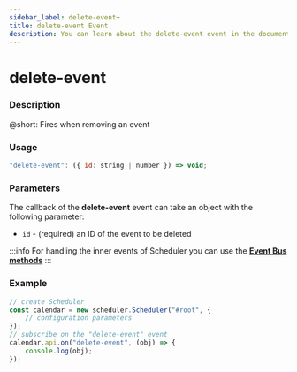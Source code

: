 ```yaml
---
sidebar_label: delete-event+
title: delete-event Event
description: You can learn about the delete-event event in the documentation of the DHTMLX JavaScript Scheduler library. Browse developer guides and API reference, try out code examples and live demos, and download a free 30-day evaluation version of DHTMLX Scheduler.
---
```


# delete-event

### Description

@short: Fires when removing an event

### Usage

~~~jsx {}
"delete-event": ({ id: string | number }) => void;
~~~

### Parameters

The callback of the **delete-event** event can take an object with the following parameter:

- `id` - (required) an ID of the event to be deleted

:::info
For handling the inner events of Scheduler you can use the [**Event Bus methods**](api/overview/eventbus_overview.md)
:::

### Example

~~~jsx {6-8}
// create Scheduler
const calendar = new scheduler.Scheduler("#root", {
	// configuration parameters
});
// subscribe on the "delete-event" event
calendar.api.on("delete-event", (obj) => {
	console.log(obj);
});
~~~
